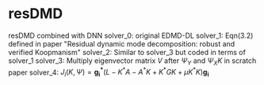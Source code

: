 # resDMD
resDMD combined with DNN
solver_0: original EDMD-DL
solver_1: Eqn(3.2) defined in paper "Residual dynamic mode decomposition: robust and verified Koopmanism"
solver_2: Similar to solver_3 but coded in terms of solver_1
solver_3: Multiply eigenvector matrix $V$ after $\Psi_Y$ and $\Psi_XK$ in scratch paper
solver_4: $J_i(K, \Psi) = \mathbf{g_i^*}\left( L - K^*A - A^*K + K^*GK +\mu K^*K \right)\mathbf{g_i}$
